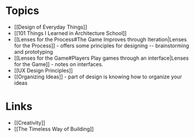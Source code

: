 # Topics
* [[Design of Everyday Things]]
* [[101 Things I Learned in Architecture School]]
* [[Lenses for the Process#The Game Improves through Iteration|Lenses for the Process]] - offers some principles for designing -- brainstorming and prototyping
* [[Lenses for the Game#Players Play games through an interface|Lenses for the Game]] - notes on interfaces. 
* [[UX Design Principles]]
* [[Organizing Ideas]] - part of design is knowing how to organize your ideas


# Links
* [[Creativity]]
* [[The Timeless Way of Building]]